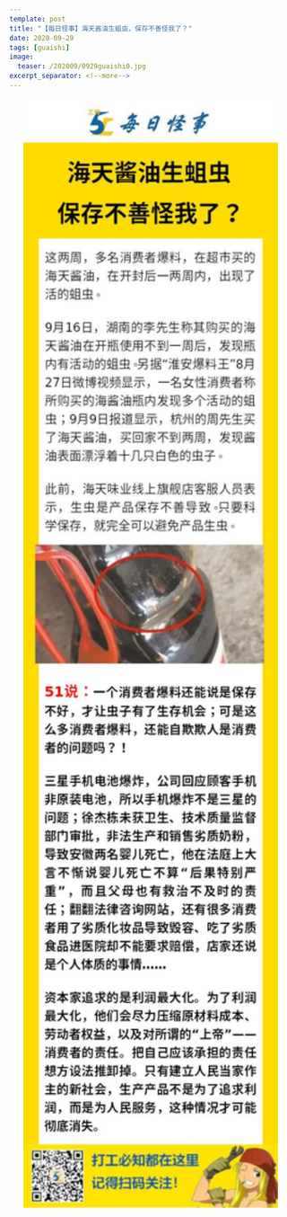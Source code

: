 ```yaml
---
template: post
title: "【每日怪事】海天酱油生蛆虫，保存不善怪我了？"
date: 2020-09-29
tags: [guaishi]
image:
  teaser: /202009/0929guaishi0.jpg
excerpt_separator: <!--more-->
---
```


<div style="text-align:center;color:grey"><img src="/images/202009/0929guaishi.jpg" width="90%"></div><br>

